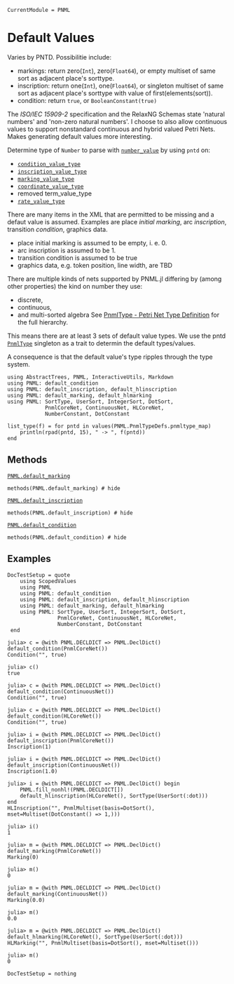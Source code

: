 ```@meta
CurrentModule = PNML
```

# Default Values
Varies by PNTD. Possibilitie include:
  - markings: return zero(`Int`), zero(`Float64`), or empty multiset of same sort as adjacent place's sorttype.
  - inscription: return one(`Int`), one(`Float64`), or singleton multiset of same sort as adjacent place's sorttype with value of first(elements(sort)).
  - condition: return `true`, or `BooleanConstant(true)`

The _ISO/IEC 15909-2_ specification and the RelaxNG Schemas state 'natural numbers' and 'non-zero natural numbers'. I choose to also allow continuous values to support nonstandard continuous and hybrid valued Petri Nets. Makes generating default values more interesting.

Determine type of `Number` to parse with [`number_value`](@ref) by using `pntd` on:
  - [`condition_value_type`](@ref)
  - [`inscription_value_type`](@ref)
  - [`marking_value_type`](@ref)
  - [`coordinate_value_type`](@ref)
  - removed term_value_type
  - [`rate_value_type`](@ref)


There are many items in the XML that are permitted to be missing and a defaut value is assumed.
Examples are place _initial marking_, arc _inscription_, transition _condition_, graphics data.

  - place initial marking is assumed to be empty, i. e. 0.
  - arc inscription is assumed to be 1.
  - transition condition is assumed to be true
  - graphics data, e.g. token position, line width, are TBD


There are multiple kinds of nets supported by PNML.jl differing by (among other properties)
the kind on number they use:
  - discrete,
  - continuous,
  - and multi-sorted algebra
See [PnmlType - Petri Net Type Definition](@ref) for the full hierarchy.

This means there are at least 3 sets of default value types.
We use the pntd [`PnmlType`](@ref) singleton as a trait to determin the default types/values.

A consequence is that the default value's type ripples through the type system.

```@setup methods
using AbstractTrees, PNML, InteractiveUtils, Markdown
using PNML: default_condition
using PNML: default_inscription, default_hlinscription
using PNML: default_marking, default_hlmarking
using PNML: SortType, UserSort, IntegerSort, DotSort,
            PnmlCoreNet, ContinuousNet, HLCoreNet,
            NumberConstant, DotConstant

list_type(f) = for pntd in values(PNML.PnmlTypeDefs.pnmltype_map)
    println(rpad(pntd, 15), " -> ", f(pntd))
end
```

## Methods

[`PNML.default_marking`](@ref)

```@example methods
methods(PNML.default_marking) # hide
```

[`PNML.default_inscription`](@ref)

```@example methods
methods(PNML.default_inscription) # hide
```

[`PNML.default_condition`](@ref)

```@example methods
methods(PNML.default_condition) # hide
```

## Examples
```@meta
DocTestSetup = quote
    using ScopedValues
    using PNML
    using PNML: default_condition
    using PNML: default_inscription, default_hlinscription
    using PNML: default_marking, default_hlmarking
    using PNML: SortType, UserSort, IntegerSort, DotSort,
                PnmlCoreNet, ContinuousNet, HLCoreNet,
                NumberConstant, DotConstant
 end
```

```jldoctest
julia> c = @with PNML.DECLDICT => PNML.DeclDict() default_condition(PnmlCoreNet())
Condition("", true)

julia> c()
true

julia> c = @with PNML.DECLDICT => PNML.DeclDict() default_condition(ContinuousNet())
Condition("", true)

julia> c = @with PNML.DECLDICT => PNML.DeclDict() default_condition(HLCoreNet())
Condition("", true)
```


```jldoctest
julia> i = @with PNML.DECLDICT => PNML.DeclDict() default_inscription(PnmlCoreNet())
Inscription(1)

julia> i = @with PNML.DECLDICT => PNML.DeclDict() default_inscription(ContinuousNet())
Inscription(1.0)
```

```
julia> i = @with PNML.DECLDICT => PNML.DeclDict() begin
    PNML.fill_nonhl!(PNML.DECLDICT[])
    default_hlinscription(HLCoreNet(), SortType(UserSort(:dot)))
end
HLInscription("", PnmlMultiset(basis=DotSort(), mset=Multiset(DotConstant() => 1,)))

julia> i()
1
```


```jldoctest
julia> m = @with PNML.DECLDICT => PNML.DeclDict() default_marking(PnmlCoreNet())
Marking(0)

julia> m()
0

julia> m = @with PNML.DECLDICT => PNML.DeclDict() default_marking(ContinuousNet())
Marking(0.0)

julia> m()
0.0
```

```
julia> m = @with PNML.DECLDICT => PNML.DeclDict() default_hlmarking(HLCoreNet(), SortType(UserSort(:dot)))
HLMarking("", PnmlMultiset(basis=DotSort(), mset=Multiset()))

julia> m()
0
```
```@meta
DocTestSetup = nothing
```
